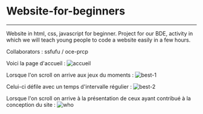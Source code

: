 ﻿# Website-for-beginners

--------------------
<p>
Website in html, css, javascript for beginner. 
Project for our BDE, activity in which we will teach young people to code a website easily in a few hours.
</p>

Collaborators :
ssfufu /
oce-prcp

Voici la page d'accueil :
![accueil](https://user-images.githubusercontent.com/94532496/167586100-70c02995-469f-4ac3-a03f-41f991033dd6.png)

Lorsque l'on scroll on arrive aux jeux du moments :
![best-1](https://user-images.githubusercontent.com/94532496/167586249-1efdcc24-02f4-4ddb-b5ac-bb7dee94a1cd.png)

Celui-ci défile avec un temps d'intervalle régulier :
![best-2](https://user-images.githubusercontent.com/94532496/167586278-584b9064-adbe-456e-bfd8-934a04b3bece.png)

Lorsque l'on scroll on arrive à la présentation de ceux ayant contribué à la conception du site :
![who](https://user-images.githubusercontent.com/94532496/167586424-c196b087-026f-4ebd-b426-8d4fb3914662.png)
